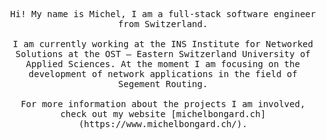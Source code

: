 <p align="center">
  <samp>
    Hi! My name is Michel, I am a full-stack software engineer from Switzerland.
    <br /><br />
    I am currently working at the INS Institute for Networked Solutions at the OST – Eastern Switzerland University of Applied Sciences.
    At the moment I am focusing on the development of network applications in the field of Segement Routing.
    <br /><br />
    For more information about the projects I am involved, check out my website [michelbongard.ch](https://www.michelbongard.ch/).
  </samp>
</p>
